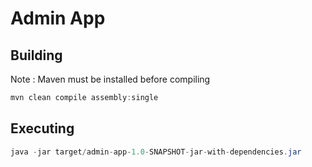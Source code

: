 # Admin App

## Building

Note : Maven must be installed before compiling

```java
mvn clean compile assembly:single 
```

## Executing

```java
java -jar target/admin-app-1.0-SNAPSHOT-jar-with-dependencies.jar  
```
